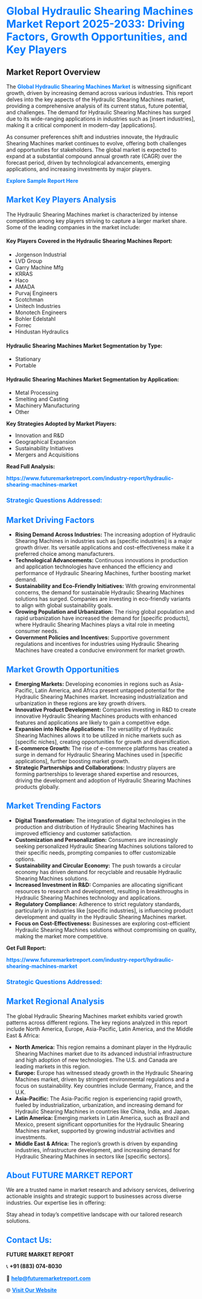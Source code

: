 <h1 style="color: #007BFF;">Global Hydraulic Shearing Machines Market Report 2025-2033: Driving Factors, Growth Opportunities, and Key Players</h1>

<section id="overview">
<h2>Market Report Overview</h2>
<p>The <a href="https://www.futuremarketreport.com/industry-report/hydraulic-shearing-machines-market" style="color: #007BFF; text-decoration: none;"><strong>Global Hydraulic Shearing Machines Market</strong></a> is witnessing significant growth, driven by increasing demand across various industries. This report delves into the key aspects of the Hydraulic Shearing Machines market, providing a comprehensive analysis of its current status, future potential, and challenges. The demand for Hydraulic Shearing Machines has surged due to its wide-ranging applications in industries such as [insert industries], making it a critical component in modern-day [applications].</p>
<p>As consumer preferences shift and industries innovate, the Hydraulic Shearing Machines market continues to evolve, offering both challenges and opportunities for stakeholders. The global market is expected to expand at a substantial compound annual growth rate (CAGR) over the forecast period, driven by technological advancements, emerging applications, and increasing investments by major players.</p>
</section>

<section id="overview">
<p><a href="https://www.futuremarketreport.com/request-sample/reportId=56921" style="color: #007BFF; text-decoration: none;"><strong>Explore Sample Report Here</strong></a></p>
</section>

<section id="key-players">
<h2 style="color: #007BFF;">Market Key Players Analysis</h2>
<p>The Hydraulic Shearing Machines market is characterized by intense competition among key players striving to capture a larger market share. Some of the leading companies in the market include:</p>
<h4>Key Players Covered in the Hydraulic Shearing Machines Report:</h4>
<ul><li>Jorgenson Industrial</li><li>LVD Group</li><li>Garry Machine Mfg</li><li>KRRAS</li><li>Haco</li><li>AMADA</li><li>Purvaj Engineers</li><li>Scotchman</li><li>Unitech Industries</li><li>Monotech Engineers</li><li>Bohler Edelstahl</li><li>Forrec</li><li>Hindustan Hydraulics</li></ul>
<h4>Hydraulic Shearing Machines Market Segmentation by Type:</h4>
<ul><li>Stationary</li><li>Portable</li></ul>

<h4>Hydraulic Shearing Machines Market Segmentation by Application:</h4>
<ul><li>Metal Processing</li><li>Smelting and Casting</li><li>Machinery Manufacturing</li><li>Other</li></ul>
<p><strong>Key Strategies Adopted by Market Players:</strong></p>
<ul>
<li>Innovation and R&D</li>
<li>Geographical Expansion</li>
<li>Sustainability Initiatives</li>
<li>Mergers and Acquisitions</li>
</ul>
</section>

<section>
<p><strong>Read Full Analysis: </strong></p><a href="https://www.futuremarketreport.com/industry-report/hydraulic-shearing-machines-market" style="color: #007BFF; text-decoration: none;"><strong>https://www.futuremarketreport.com/industry-report/hydraulic-shearing-machines-market</strong></a>
<h3 style="color: #007BFF;">Strategic Questions Addressed:</h3>
</section>

<section id="driving-factors">
<h2 style="color: #007BFF;">Market Driving Factors</h2>
<ul>
<li><strong>Rising Demand Across Industries:</strong> The increasing adoption of Hydraulic Shearing Machines in industries such as [specific industries] is a major growth driver. Its versatile applications and cost-effectiveness make it a preferred choice among manufacturers.</li>
<li><strong>Technological Advancements:</strong> Continuous innovations in production and application technologies have enhanced the efficiency and performance of Hydraulic Shearing Machines, further boosting market demand.</li>
<li><strong>Sustainability and Eco-Friendly Initiatives:</strong> With growing environmental concerns, the demand for sustainable Hydraulic Shearing Machines solutions has surged. Companies are investing in eco-friendly variants to align with global sustainability goals.</li>
<li><strong>Growing Population and Urbanization:</strong> The rising global population and rapid urbanization have increased the demand for [specific products], where Hydraulic Shearing Machines plays a vital role in meeting consumer needs.</li>
<li><strong>Government Policies and Incentives:</strong> Supportive government regulations and incentives for industries using Hydraulic Shearing Machines have created a conducive environment for market growth.</li>
</ul>
</section>

<section id="growth-opportunities">
<h2 style="color: #007BFF;">Market Growth Opportunities</h2>
<ul>
<li><strong>Emerging Markets:</strong> Developing economies in regions such as Asia-Pacific, Latin America, and Africa present untapped potential for the Hydraulic Shearing Machines market. Increasing industrialization and urbanization in these regions are key growth drivers.</li>
<li><strong>Innovative Product Development:</strong> Companies investing in R&D to create innovative Hydraulic Shearing Machines products with enhanced features and applications are likely to gain a competitive edge.</li>
<li><strong>Expansion into Niche Applications:</strong> The versatility of Hydraulic Shearing Machines allows it to be utilized in niche markets such as [specific niches], creating opportunities for growth and diversification.</li>
<li><strong>E-commerce Growth:</strong> The rise of e-commerce platforms has created a surge in demand for Hydraulic Shearing Machines used in [specific applications], further boosting market growth.</li>
<li><strong>Strategic Partnerships and Collaborations:</strong> Industry players are forming partnerships to leverage shared expertise and resources, driving the development and adoption of Hydraulic Shearing Machines products globally.</li>
</ul>
</section>

<section id="trending-factors">
<h2 style="color: #007BFF;">Market Trending Factors</h2>
<ul>
<li><strong>Digital Transformation:</strong> The integration of digital technologies in the production and distribution of Hydraulic Shearing Machines has improved efficiency and customer satisfaction.</li>
<li><strong>Customization and Personalization:</strong> Consumers are increasingly seeking personalized Hydraulic Shearing Machines solutions tailored to their specific needs, prompting companies to offer customizable options.</li>
<li><strong>Sustainability and Circular Economy:</strong> The push towards a circular economy has driven demand for recyclable and reusable Hydraulic Shearing Machines solutions.</li>
<li><strong>Increased Investment in R&D:</strong> Companies are allocating significant resources to research and development, resulting in breakthroughs in Hydraulic Shearing Machines technology and applications.</li>
<li><strong>Regulatory Compliance:</strong> Adherence to strict regulatory standards, particularly in industries like [specific industries], is influencing product development and quality in the Hydraulic Shearing Machines market.</li>
<li><strong>Focus on Cost-Effectiveness:</strong> Businesses are exploring cost-efficient Hydraulic Shearing Machines solutions without compromising on quality, making the market more competitive.</li>
</ul>
</section>

<section>
<p><strong>Get Full Report: </strong></p><a href="https://www.futuremarketreport.com/industry-report/hydraulic-shearing-machines-market" style="color: #007BFF; text-decoration: none;"><strong>https://www.futuremarketreport.com/industry-report/hydraulic-shearing-machines-market</strong></a>
<h3 style="color: #007BFF;">Strategic Questions Addressed:</h3>
</section>


<section id="regional-analysis">
<h2 style="color: #007BFF;">Market Regional Analysis</h2>
<p>The global Hydraulic Shearing Machines market exhibits varied growth patterns across different regions. The key regions analyzed in this report include North America, Europe, Asia-Pacific, Latin America, and the Middle East & Africa:</p>
<ul>
<li><strong>North America:</strong> This region remains a dominant player in the Hydraulic Shearing Machines market due to its advanced industrial infrastructure and high adoption of new technologies. The U.S. and Canada are leading markets in this region.</li>
<li><strong>Europe:</strong> Europe has witnessed steady growth in the Hydraulic Shearing Machines market, driven by stringent environmental regulations and a focus on sustainability. Key countries include Germany, France, and the U.K.</li>
<li><strong>Asia-Pacific:</strong> The Asia-Pacific region is experiencing rapid growth, fueled by industrialization, urbanization, and increasing demand for Hydraulic Shearing Machines in countries like China, India, and Japan.</li>
<li><strong>Latin America:</strong> Emerging markets in Latin America, such as Brazil and Mexico, present significant opportunities for the Hydraulic Shearing Machines market, supported by growing industrial activities and investments.</li>
<li><strong>Middle East & Africa:</strong> The region’s growth is driven by expanding industries, infrastructure development, and increasing demand for Hydraulic Shearing Machines in sectors like [specific sectors].</li>
</ul>
</section>

<footer>
<h2 style="color: #007BFF;">About FUTURE MARKET REPORT</h2>
<p>We are a trusted name in market research and advisory services, delivering actionable insights and strategic support to businesses across diverse industries. Our expertise lies in offering:</p>

<p>Stay ahead in today’s competitive landscape with our tailored research solutions.</p>

<h2 style="color: #007BFF;">Contact Us:</h2>
<p><strong>FUTURE MARKET REPORT</strong></p>
<p>📞 <strong>+91 (883) 074-8030</strong></p>
<p>📧 <strong><a href="mailto:help@futuremarketreport.com" style="color: #007BFF;">help@futuremarketreport.com</a></strong></p>
<p>🌐 <strong><a href="https://www.futuremarketreport.com/" style="color: #007BFF;">Visit Our Website</a></strong></p>
</footer>